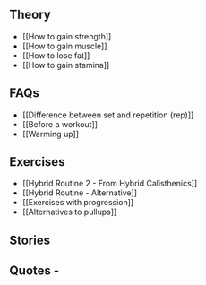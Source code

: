 ## Theory
- [[How to gain strength]]
- [[How to gain muscle]]
- [[How to lose fat]]
- [[How to gain stamina]]

## FAQs
- [[Difference between set and repetition (rep)]]
- [[Before a workout]]
- [[Warming up]]

## Exercises
- [[Hybrid Routine 2 - From Hybrid Calisthenics]]
- [[Hybrid Routine - Alternative]]
- [[Exercises with progression]]
- [[Alternatives to pullups]]

## Stories

## Quotes - <This should link to a page>
